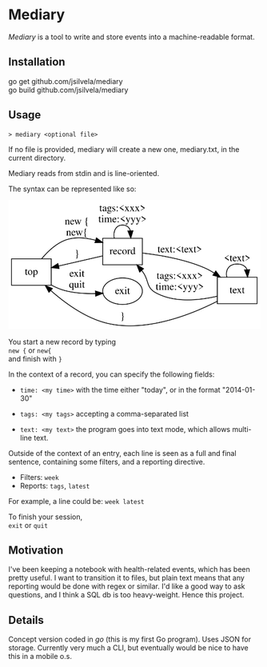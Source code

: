 # Mediary
*Mediary* is a tool to write and store events into a machine-readable format.

## Installation
go get github.com/jsilvela/mediary<br/>
go build github.com/jsilvela/mediary

## Usage
	> mediary <optional file>

If no file is provided, mediary will create a new one, mediary.txt, in the
current directory.

Mediary reads from stdin and is line-oriented.

The syntax can be represented like so:

![para syntax](diag.svg)

You start a new record by typing<br/>
```new {``` or ```new{```<br/>
and finish with ```}```

In the context of a record, you can specify the following fields:

* ```time: <my time>``` with the time either "today", or in the format
"2014-01-30"

* ```tags: <my tags>``` accepting a comma-separated list

* ```text: <my text>``` the program goes into text mode, which allows multi-line
text.

Outside of the context of an entry, each line is seen as a full and final
sentence, containing some filters, and a reporting directive.

* Filters: ```week```
* Reports: ```tags```, ```latest```

For example, a line could be: ```week latest```

To finish your session,<br/>
```exit``` or ```quit```

## Motivation
I've been keeping a notebook with health-related events, which has been pretty
useful. I want to transition it to files, but plain text means that any
reporting would be done with regex or similar. I'd like a good way to ask
questions, and I think a SQL db is too heavy-weight. Hence this project.

## Details
Concept version coded in *go* (this is my first Go program). Uses JSON for
storage.
Currently very much a CLI, but eventually would be nice to have this in a mobile
o.s.
